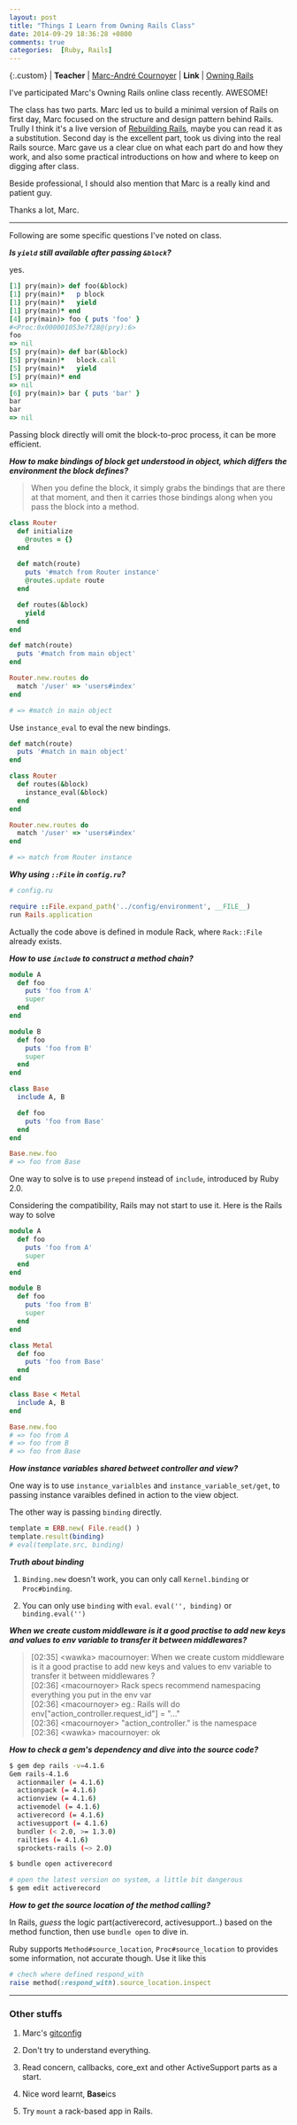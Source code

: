 ```yaml
---
layout: post
title: "Things I Learn from Owning Rails Class"
date: 2014-09-29 18:36:28 +0800
comments: true
categories:  [Ruby, Rails]
---
```


{:.custom}
| **Teacher** | [Marc-André Cournoyer](http://macournoyer.com/)
| **Link**    | [Owning Rails](http://owningrails.com/)

I've participated Marc's Owning Rails online class recently. AWESOME!

The class has two parts. Marc led us to build a minimal version of Rails on first day, Marc focused on the structure and design pattern behind Rails. Trully I think it's a live version of [Rebuilding Rails](http://blog.ifyouseewendy.com/blog/2014/09/27/rebuilding-rails/), maybe you can read it as a substitution. Second day is the excellent part, took us diving into the real Rails source. Marc gave us a clear clue on what each part do and how they work, and also some practical introductions on how and where to keep on digging after class. 

Beside professional, I should also mention that Marc is a really kind and patient guy.

Thanks a lot, Marc.

- - -

Following are some specific questions I've noted on class.

***Is `yield` still available after passing `&block`?***

yes.

```ruby
[1] pry(main)> def foo(&block)
[1] pry(main)*   p block
[1] pry(main)*   yield
[1] pry(main)* end 
[4] pry(main)> foo { puts 'foo' }
#<Proc:0x000001053e7f28@(pry):6>
foo
=> nil
[5] pry(main)> def bar(&block)
[5] pry(main)*   block.call
[5] pry(main)*   yield
[5] pry(main)* end  
=> nil
[6] pry(main)> bar { puts 'bar' }
bar
bar
=> nil
```

Passing block directly will omit the block-to-proc process, it can be more efficient.

***How to make bindings of block get understood in object, which differs the environment the block defines?***

> When you define the block, it simply grabs the bindings that are there at that moment, and then it carries those bindings along when you pass the block into a method. 


```ruby
class Router
  def initialize
    @routes = {}
  end
  
  def match(route)
    puts '#match from Router instance'
    @routes.update route
  end

  def routes(&block)
    yield
  end
end

def match(route)
  puts '#match from main object'
end

Router.new.routes do
  match '/user' => 'users#index'
end

# => #match in main object
```

Use `instance_eval` to eval the new bindings.

```ruby
def match(route)
  puts '#match in main object'
end

class Router
  def routes(&block)
    instance_eval(&block)
  end
end

Router.new.routes do
  match '/user' => 'users#index'
end

# => match from Router instance
```

***Why using `::File` in `config.ru`?***

```ruby
# config.ru

require ::File.expand_path('../config/environment', __FILE__)
run Rails.application
```

Actually the code above is defined in module Rack, where `Rack::File` already exists.

***How to use `include` to construct a method chain?***

```ruby
module A
  def foo
    puts 'foo from A'
    super
  end
end

module B
  def foo
    puts 'foo from B'
    super
  end
end

class Base
  include A, B

  def foo
    puts 'foo from Base'
  end
end

Base.new.foo
# => foo from Base
```

One way to solve is to use `prepend` instead of `include`, introduced by Ruby 2.0.

Considering the compatibility, Rails may not start to use it. Here is the Rails way to solve

```ruby
module A
  def foo
    puts 'foo from A'
    super
  end
end

module B
  def foo
    puts 'foo from B'
    super
  end
end

class Metal
  def foo
    puts 'foo from Base'
  end
end

class Base < Metal
  include A, B
end

Base.new.foo
# => foo from A
# => foo from B
# => foo from Base
```

***How instance variables shared betweet controller and view?***

One way is to use `instance_varialbles` and `instance_variable_set/get`, to passing instance varaibles defined in action to the view object.

The other way is passing `binding` directly.

```ruby
template = ERB.new( File.read() )
template.result(binding)
# eval(template.src, binding)
```

***Truth about binding***

1. `Binding.new` doesn't work, you can only call `Kernel.binding` or `Proc#binding`.

2. You can only use `binding` with `eval`. `eval('', binding)` or `binding.eval('')`

***When we create custom middleware is it a good practise to add new keys and values to env variable to transfer it between middlewares?***

> [02:35] \<wawka> macournoyer: When we create custom middleware is it a good practise to add new keys and values to env variable to transfer it between middlewares ?  
> [02:36] \<macournoyer>  Rack specs recommend namespacing everything you put in the env var  
> [02:36] \<macournoyer> eg.: Rails will do env["action\_controller.request\_id"] = "..."   
> [02:36] \<macournoyer> "action_controller." is the namespace  
> [02:36] \<wawka> macournoyer: ok

***How to check a gem's dependency and dive into the source code?***

```sh
$ gem dep rails -v=4.1.6    
Gem rails-4.1.6
  actionmailer (= 4.1.6)
  actionpack (= 4.1.6)
  actionview (= 4.1.6)
  activemodel (= 4.1.6)
  activerecord (= 4.1.6)
  activesupport (= 4.1.6)
  bundler (< 2.0, >= 1.3.0)
  railties (= 4.1.6)
  sprockets-rails (~> 2.0)

$ bundle open activerecord

# open the latest version on system, a little bit dangerous 
$ gem edit activerecord
```

***How to get the source location of the method calling?***

In Rails, *guess* the logic part(activerecord, activesupport..) based on the method function, then use `bundle open` to dive in.

Ruby supports `Method#source_location`, `Proc#source_location` to provides some information, not accurate though. Use it like this

```ruby
# chech where defined respond_with
raise method(:respond_with).source_location.inspect
```

- - -

### Other stuffs

1. Marc's [gitconfig](https://gist.github.com/macournoyer/1878273)

2. Don't try to understand everything.

3. Read concern, callbacks, core_ext and other ActiveSupport parts as a start.

4. Nice word learnt, **Base**ics

5. Try `mount` a rack-based app in Rails.
